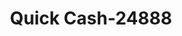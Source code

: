 ---
f_zip-code: 63501
f_state-code: MO
title: Quick Cash-24888
f_phone: 660-627-2274
f_city-only: Kirksville
f_address: 2118 North Baltimore Street Kirksville
f_location-unique-id: '24888'
slug: quick-cash-24888
updated-on: '2024-05-30T13:46:58.046Z'
created-on: '2024-05-30T13:36:59.803Z'
published-on: '2024-05-30T13:54:32.469Z'
f_city-state: cms/city/kirksville-mo.md
f_company: cms/company/quick-cash.md
f_state: cms/state/missouri.md
layout: '[payday-loan].html'
tags: payday-loan
---